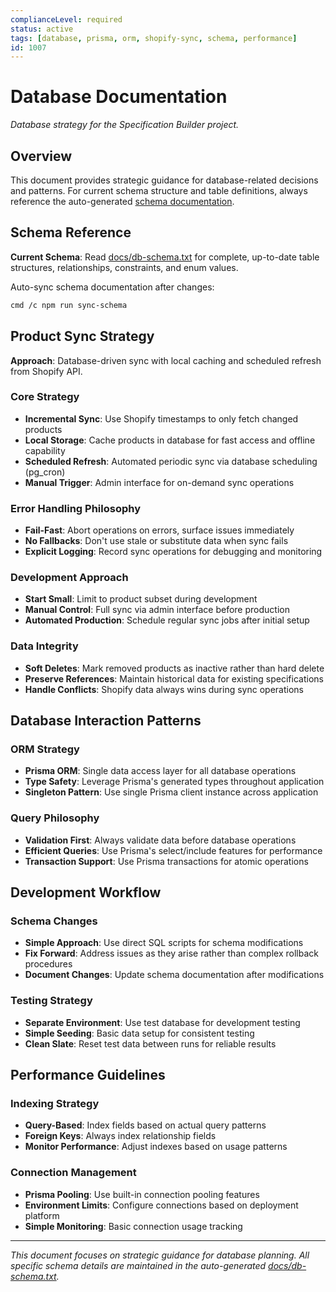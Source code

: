 ```yaml
---
complianceLevel: required
status: active
tags: [database, prisma, orm, shopify-sync, schema, performance]
id: 1007
---
```


# Database Documentation

*Database strategy for the Specification Builder project.*

<!-- AI_QUICK_REF
Overview: This document establishes the database architecture strategy for the Specification Builder project with these key com...
Key Rules: Prisma ORM singleton (line 46), Fail-fast sync errors (line 29), Forward-fix schema (line 57), Database transactions (line 53)
Avoid: Fallback data on sync failures, Complex rollback procedures, Multiple Prisma instances, Hard deleting products
-->

## Overview

This document provides strategic guidance for database-related decisions and patterns. For current schema structure and table definitions, always reference the auto-generated [schema documentation](../db-schema.txt).

## Schema Reference

**Current Schema**: Read [docs/db-schema.txt](../db-schema.txt) for complete, up-to-date table structures, relationships, constraints, and enum values.

Auto-sync schema documentation after changes:
```bash
cmd /c npm run sync-schema
```

## Product Sync Strategy

**Approach**: Database-driven sync with local caching and scheduled refresh from Shopify API.

### Core Strategy
- **Incremental Sync**: Use Shopify timestamps to only fetch changed products
- **Local Storage**: Cache products in database for fast access and offline capability
- **Scheduled Refresh**: Automated periodic sync via database scheduling (pg_cron)
- **Manual Trigger**: Admin interface for on-demand sync operations

### Error Handling Philosophy
- **Fail-Fast**: Abort operations on errors, surface issues immediately
- **No Fallbacks**: Don't use stale or substitute data when sync fails
- **Explicit Logging**: Record sync operations for debugging and monitoring

### Development Approach
- **Start Small**: Limit to product subset during development
- **Manual Control**: Full sync via admin interface before production
- **Automated Production**: Schedule regular sync jobs after initial setup

### Data Integrity
- **Soft Deletes**: Mark removed products as inactive rather than hard delete
- **Preserve References**: Maintain historical data for existing specifications
- **Handle Conflicts**: Shopify data always wins during sync operations

## Database Interaction Patterns

### ORM Strategy
- **Prisma ORM**: Single data access layer for all database operations
- **Type Safety**: Leverage Prisma's generated types throughout application
- **Singleton Pattern**: Use single Prisma client instance across application

### Query Philosophy
- **Validation First**: Always validate data before database operations
- **Efficient Queries**: Use Prisma's select/include features for performance
- **Transaction Support**: Use Prisma transactions for atomic operations

## Development Workflow

### Schema Changes
- **Simple Approach**: Use direct SQL scripts for schema modifications
- **Fix Forward**: Address issues as they arise rather than complex rollback procedures
- **Document Changes**: Update schema documentation after modifications

### Testing Strategy
- **Separate Environment**: Use test database for development testing
- **Simple Seeding**: Basic data setup for consistent testing
- **Clean Slate**: Reset test data between runs for reliable results

## Performance Guidelines

### Indexing Strategy
- **Query-Based**: Index fields based on actual query patterns
- **Foreign Keys**: Always index relationship fields
- **Monitor Performance**: Adjust indexes based on usage patterns

### Connection Management
- **Prisma Pooling**: Use built-in connection pooling features
- **Environment Limits**: Configure connections based on deployment platform
- **Simple Monitoring**: Basic connection usage tracking

---

*This document focuses on strategic guidance for database planning. All specific schema details are maintained in the auto-generated [docs/db-schema.txt](../db-schema.txt).*
